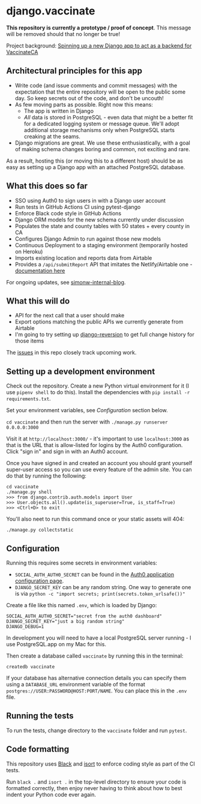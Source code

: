 # django.vaccinate

**This repository is currently a prototype / proof of concept**. This message will be removed should that no longer be true!

Project background: [Spinning up a new Django app to act as a backend for VaccinateCA](https://github.com/CAVaccineInventory/simonw-internal-blog/blob/main/2021-02/2021-02-23.md)

## Architectural principles for this app

- Write code (and issue comments and commit messages) with the expectation that the entire repository will be open to the public some day. So keep secrets out of the code, and don't be uncouth!
- As few moving parts as possible. Right now this means:
  - The app is written in Django
  - _All_ data is stored in PostgreSQL - even data that might be a better fit for a dedicated logging system or message queue. We'll adopt additional storage mechanisms only when PostgreSQL starts creaking at the seams.
- Django migrations are great. We use these enthusiastically, with a goal of making schema changes boring and common, not exciting and rare.

As a result, hosting this (or moving this to a different host) should be as easy as setting up a Django app with an attached PostgreSQL database.

## What this does so far

- SSO using Auth0 to sign users in with a Django user account
- Run tests in GitHub Actions CI using pytest-django
- Enforce Black code style in GitHub Actions
- Django ORM models for the new schema currently under discussion
- Populates the state and county tables with 50 states + every county in CA
- Configures Django Admin to run against those new models
- Continuous Deployment to a staging environment (temporarily hosted on Heroku)
- Imports existing location and reports data from Airtable
- Provides a `/api/submitReport` API that imitates the Netlify/Airtable one - [documentation here](docs/api.md)

For ongoing updates, see [simonw-internal-blog](https://github.com/CAVaccineInventory/simonw-internal-blog).

## What this will do

- API for the next call that a user should make
- Export options matching the public APIs we currently generate from Airtable
- I'm going to try setting up [django-reversion](https://github.com/etianen/django-reversion) to get full change history for those items

The [issues](https://github.com/CAVaccineInventory/django.vaccinate/issues) in this repo closely track upcoming work.

## Setting up a development environment

Check out the repository. Create a new Python virtual environment for it (I use `pipenv shell` to do this). Install the dependencies with `pip install -r requirements.txt`.

Set your environment variables, see *Configuration* section below.

`cd vaccinate` and then run the server with `./manage.py runserver 0.0.0.0:3000`

Visit it at `http://localhost:3000/` - it's important to use `localhost:3000` as that is the URL that is allow-listed for logins by the Auth0 configuration. Click "sign in" and sign in with an Auth0 account.

Once you have signed in and created an account you should grant yourself super-user access so you can use every feature of the admin site. You can do that by running the following:

    cd vaccinate
    ./manage.py shell
    >>> from django.contrib.auth.models import User
    >>> User.objects.all().update(is_superuser=True, is_staff=True)
    >>> <Ctrl+D> to exit

You'll also neet to run this command once or your static assets will 404:

    ./manage.py collectstatic

## Configuration

Running this requires some secrets in environment variables:

- `SOCIAL_AUTH_AUTH0_SECRET` can be found in the [Auth0 application configuration page](https://manage.auth0.com/dashboard/us/vaccinateca/applications/7JMM4bb1eC7taGN1OlaLBIXJN1w42vac/settings).
- `DJANGO_SECRET_KEY` can be any random string.  One way to generate one is via `python -c "import secrets; print(secrets.token_urlsafe())"`

Create a file like this named  `.env`, which is loaded by Django:

    SOCIAL_AUTH_AUTH0_SECRET="secret from the auth0 dashboard"
    DJANGO_SECRET_KEY="just a big random string"
    DJANGO_DEBUG=1

In development you will need to have a local PostgreSQL server running - I use PostgreSQL.app on my Mac for this.

Then create a database called `vaccinate` by running this in the terminal:

    createdb vaccinate

If your database has alternative connection details you can specify them using a `DATABASE_URL` environment variable of the format `postgres://USER:PASSWORD@HOST:PORT/NAME`.  You can place this in the `.env` file.

## Running the tests

To run the tests, change directory to the `vaccinate` folder and run `pytest`.

## Code formatting

This repository uses [Black](https://github.com/psf/black) and [isort](https://pycqa.github.io/isort/) to enforce coding style as part of the CI tests.

Run `black .` and `isort .` in the top-level directory to ensure your code is formatted correctly, then enjoy never having to think about how to best indent your Python code ever again.
